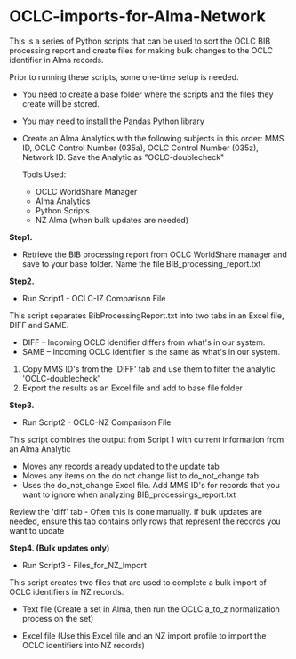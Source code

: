 # OCLC-imports-for-Alma-Network
This is a series of Python scripts that can be used to sort the OCLC BIB processing report and create files for making bulk changes to the OCLC identifier in Alma records.

Prior to running these scripts, some one-time setup is needed.  

* You need to create a base folder where the scripts and the files they create will be stored.

* You may need to install the Pandas Python library

* Create an Alma Analytics with the following subjects in this order: MMS ID, OCLC Control Number (035a), OCLC Control Number (035z), Network ID. Save the Analytic as "OCLC-doublecheck"

  Tools Used:
  * OCLC WorldShare Manager
  * Alma Analytics
  * Python Scripts
  * NZ Alma (when bulk updates are needed)


<b>Step1.</b> 

* Retrieve the BIB processing report from OCLC WorldShare manager and save to your base folder. Name the file BIB_processing_report.txt 

<b>Step2.</b> 

* Run Script1 - OCLC-IZ Comparison File

This script separates BibProcessingReport.txt into two tabs in an Excel file, DIFF and SAME.​ 
* DIFF – Incoming OCLC identifier differs from what's in our system.​
* SAME – Incoming OCLC identifier is the same as what's in our system.​

1. Copy MMS ID's from the 'DIFF' tab and use them to filter the analytic 'OCLC-doublecheck'​​
2. Export the results as an Excel file and add to base file folder

<b>Step3.</b> 

* Run Script2 - OCLC-NZ Comparison File

This script combines the output from Script 1 with current information from an Alma Analytic​
* Moves any records already updated to the update tab​
* Moves any items on the do not change list to do_not_change tab
* Uses the do_not_change Excel file. Add MMS ID's for records that you want to ignore when analyzing BIB_processings_report.txt

Review the 'diff' tab​ - Often this is done manually. 
If bulk updates are needed, ensure this tab contains only rows that represent the records you want to update

<b>Step4. (Bulk updates only)</b> 

* Run Script3 - Files_for_NZ_Import
  
This script creates two files that are used to complete a bulk import of OCLC identifiers in NZ records.​
* Text file (Create a set in Alma, then run the OCLC a_to_z normalization process on the set)

* Excel file (Use this Excel file and an NZ import profile to import the OCLC identifiers into NZ records)






